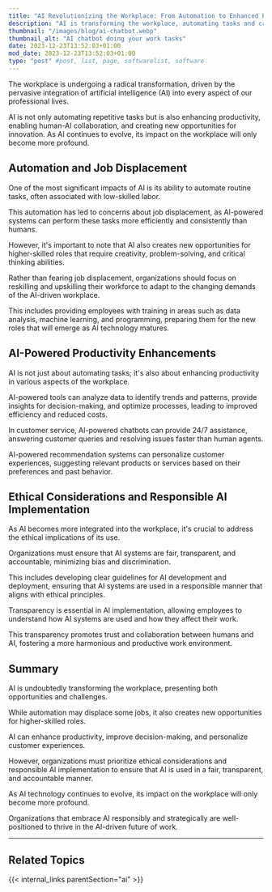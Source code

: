 ```yaml
---
title: "AI Revolutionizing the Workplace: From Automation to Enhanced Productivity"
description: "AI is transforming the workplace, automating tasks and creating new opportunities for innovation. But what's next? Read our article to find out!"
thumbnail: "/images/blog/ai-chatbot.webp"
thumbnail_alt: "AI chatbot doing your work tasks"
date: 2023-12-23T13:52:03+01:00
mod_date: 2023-12-23T13:52:03+01:00
type: "post" #post, list, page, softwarelist, software
---
```

The workplace is undergoing a radical transformation, driven by the pervasive integration of artificial intelligence (AI) into every aspect of our professional lives. 

AI is not only automating repetitive tasks but is also enhancing productivity, enabling human-AI collaboration, and creating new opportunities for innovation. As AI continues to evolve, its impact on the workplace will only become more profound.

## Automation and Job Displacement

One of the most significant impacts of AI is its ability to automate routine tasks, often associated with low-skilled labor. 

This automation has led to concerns about job displacement, as AI-powered systems can perform these tasks more efficiently and consistently than humans. 

However, it's important to note that AI also creates new opportunities for higher-skilled roles that require creativity, problem-solving, and critical thinking abilities.

Rather than fearing job displacement, organizations should focus on reskilling and upskilling their workforce to adapt to the changing demands of the AI-driven workplace. 

This includes providing employees with training in areas such as data analysis, machine learning, and programming, preparing them for the new roles that will emerge as AI technology matures.

## AI-Powered Productivity Enhancements

AI is not just about automating tasks; it's also about enhancing productivity in various aspects of the workplace. 

AI-powered tools can analyze data to identify trends and patterns, provide insights for decision-making, and optimize processes, leading to improved efficiency and reduced costs.

In customer service, AI-powered chatbots can provide 24/7 assistance, answering customer queries and resolving issues faster than human agents. 

AI-powered recommendation systems can personalize customer experiences, suggesting relevant products or services based on their preferences and past behavior.

## Ethical Considerations and Responsible AI Implementation

As AI becomes more integrated into the workplace, it's crucial to address the ethical implications of its use. 

Organizations must ensure that AI systems are fair, transparent, and accountable, minimizing bias and discrimination. 

This includes developing clear guidelines for AI development and deployment, ensuring that AI systems are used in a responsible manner that aligns with ethical principles.

Transparency is essential in AI implementation, allowing employees to understand how AI systems are used and how they affect their work. 

This transparency promotes trust and collaboration between humans and AI, fostering a more harmonious and productive work environment.

## Summary

AI is undoubtedly transforming the workplace, presenting both opportunities and challenges. 

While automation may displace some jobs, it also creates new opportunities for higher-skilled roles. 

AI can enhance productivity, improve decision-making, and personalize customer experiences. 

However, organizations must prioritize ethical considerations and responsible AI implementation to ensure that AI is used in a fair, transparent, and accountable manner.

As AI technology continues to evolve, its impact on the workplace will only become more profound. 

Organizations that embrace AI responsibly and strategically are well-positioned to thrive in the AI-driven future of work.

***
## Related Topics

{{< internal_links parentSection="ai" >}}
